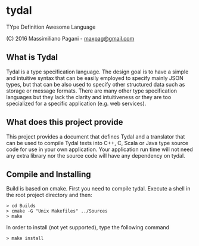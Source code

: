 # tydal
TYpe Definition Awesome Language

(C) 2016 Massimiliano Pagani - maxpag@gmail.com

## What is Tydal
Tydal is a type specification language. The design goal is to have a simple and intuitive syntax that can be easily employed to specify mainly JSON types, but that can be also used to specify other structured data such as storage or message formats.
There are many other type specification languages but they lack the clarity and intuitiveness or they are too specialized for a specific application (e.g. web services).

## What does this project provide
This project provides a document that defines Tydal and a translator that can be used to compile Tydal texts into C++, C, Scala or Java type source code for use in your own application. Your application run time will not need any extra library nor the source code will have any dependency on tydal.

## Compile and Installing
Build is based on cmake. First you need to compile tydal. Execute a shell in the root project directory and then:
```
> cd Builds
> cmake -G "Unix Makefiles" ../Sources
> make
```

In order to install (not yet supported), type the following command
```
> make install
```
